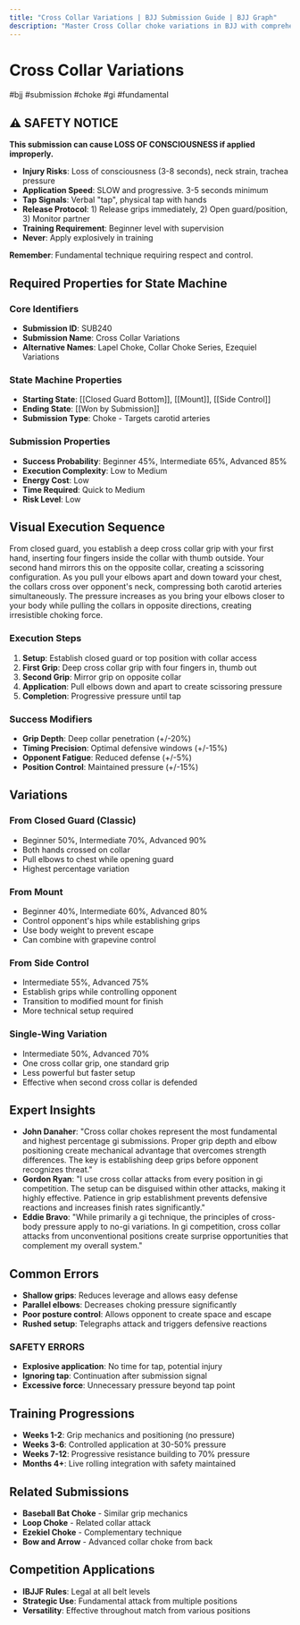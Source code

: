 ```yaml
---
title: "Cross Collar Variations | BJJ Submission Guide | BJJ Graph"
description: "Master Cross Collar choke variations in BJJ with comprehensive safety protocols. Learn setups from guard, mount, and side control. Beginner 45%, Intermediate 65%, Advanced 85%."
---
```


# Cross Collar Variations
#bjj #submission #choke #gi #fundamental

## ⚠️ SAFETY NOTICE

**This submission can cause LOSS OF CONSCIOUSNESS if applied improperly.**

- **Injury Risks**: Loss of consciousness (3-8 seconds), neck strain, trachea pressure
- **Application Speed**: SLOW and progressive. 3-5 seconds minimum
- **Tap Signals**: Verbal "tap", physical tap with hands
- **Release Protocol**: 1) Release grips immediately, 2) Open guard/position, 3) Monitor partner
- **Training Requirement**: Beginner level with supervision
- **Never**: Apply explosively in training

**Remember**: Fundamental technique requiring respect and control.

## Required Properties for State Machine

### Core Identifiers
- **Submission ID**: SUB240
- **Submission Name**: Cross Collar Variations
- **Alternative Names**: Lapel Choke, Collar Choke Series, Ezequiel Variations

### State Machine Properties
- **Starting State**: [[Closed Guard Bottom]], [[Mount]], [[Side Control]]
- **Ending State**: [[Won by Submission]]
- **Submission Type**: Choke - Targets carotid arteries

### Submission Properties
- **Success Probability**: Beginner 45%, Intermediate 65%, Advanced 85%
- **Execution Complexity**: Low to Medium
- **Energy Cost**: Low
- **Time Required**: Quick to Medium
- **Risk Level**: Low

## Visual Execution Sequence

From closed guard, you establish a deep cross collar grip with your first hand, inserting four fingers inside the collar with thumb outside. Your second hand mirrors this on the opposite collar, creating a scissoring configuration. As you pull your elbows apart and down toward your chest, the collars cross over opponent's neck, compressing both carotid arteries simultaneously. The pressure increases as you bring your elbows closer to your body while pulling the collars in opposite directions, creating irresistible choking force.

### Execution Steps
1. **Setup**: Establish closed guard or top position with collar access
2. **First Grip**: Deep cross collar grip with four fingers in, thumb out
3. **Second Grip**: Mirror grip on opposite collar
4. **Application**: Pull elbows down and apart to create scissoring pressure
5. **Completion**: Progressive pressure until tap

### Success Modifiers
- **Grip Depth**: Deep collar penetration (+/-20%)
- **Timing Precision**: Optimal defensive windows (+/-15%)
- **Opponent Fatigue**: Reduced defense (+/-5%)
- **Position Control**: Maintained pressure (+/-15%)

## Variations

### From Closed Guard (Classic)
- Beginner 50%, Intermediate 70%, Advanced 90%
- Both hands crossed on collar
- Pull elbows to chest while opening guard
- Highest percentage variation

### From Mount
- Beginner 40%, Intermediate 60%, Advanced 80%
- Control opponent's hips while establishing grips
- Use body weight to prevent escape
- Can combine with grapevine control

### From Side Control
- Intermediate 55%, Advanced 75%
- Establish grips while controlling opponent
- Transition to modified mount for finish
- More technical setup required

### Single-Wing Variation
- Intermediate 50%, Advanced 70%
- One cross collar grip, one standard grip
- Less powerful but faster setup
- Effective when second cross collar is defended

## Expert Insights
- **John Danaher**: "Cross collar chokes represent the most fundamental and highest percentage gi submissions. Proper grip depth and elbow positioning create mechanical advantage that overcomes strength differences. The key is establishing deep grips before opponent recognizes threat."
- **Gordon Ryan**: "I use cross collar attacks from every position in gi competition. The setup can be disguised within other attacks, making it highly effective. Patience in grip establishment prevents defensive reactions and increases finish rates significantly."
- **Eddie Bravo**: "While primarily a gi technique, the principles of cross-body pressure apply to no-gi variations. In gi competition, cross collar attacks from unconventional positions create surprise opportunities that complement my overall system."

## Common Errors
- **Shallow grips**: Reduces leverage and allows easy defense
- **Parallel elbows**: Decreases choking pressure significantly
- **Poor posture control**: Allows opponent to create space and escape
- **Rushed setup**: Telegraphs attack and triggers defensive reactions

### SAFETY ERRORS
- **Explosive application**: No time for tap, potential injury
- **Ignoring tap**: Continuation after submission signal
- **Excessive force**: Unnecessary pressure beyond tap point

## Training Progressions
- **Weeks 1-2**: Grip mechanics and positioning (no pressure)
- **Weeks 3-6**: Controlled application at 30-50% pressure
- **Weeks 7-12**: Progressive resistance building to 70% pressure
- **Months 4+**: Live rolling integration with safety maintained

## Related Submissions
- **Baseball Bat Choke** - Similar grip mechanics
- **Loop Choke** - Related collar attack
- **Ezekiel Choke** - Complementary technique
- **Bow and Arrow** - Advanced collar choke from back

## Competition Applications
- **IBJJF Rules**: Legal at all belt levels
- **Strategic Use**: Fundamental attack from multiple positions
- **Versatility**: Effective throughout match from various positions
